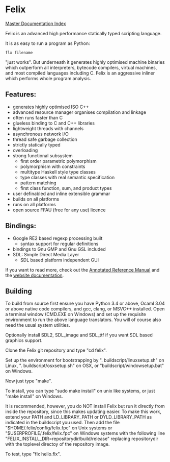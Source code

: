 
Felix
========

[Master Documentation Index](http://felix-documentation-master.readthedocs.io/en/latest)

Felix is an advanced high performance statically typed scripting language.

It is as easy to run a program as Python:

```
flx filename
```

"just works". But underneath it generates highly optimised machine
binaries which outperform all interpreters, bytecode compilers,
virtual machines, and most compiled languages including C.
Felix is an aggressive inliner which performs whole program
analysis.

Features:
----------

- generates highly optimised ISO C++
- advanced resource manager organises compilation and linkage
- often runs faster than C
- glueless binding to C and C++ libraries
- lightweight threads with channels
- asynchronous network I/O
- thread safe garbage collection
- strictly statically typed
- overloading
- strong functional subsystem
  * first order parametric polymorphism
  * polymorphism with constraints
  * multitype Haskell style type classes
  * type classes with real semantic specification
  * pattern matching
  * first class function, sum, and product types
- user definabled and inline extensible grammar
- builds on all platforms
- runs on all platforms
- open source FFAU (free for any use) licence

Bindings:
-----------

- Google RE2 based regexp processing built
  * syntax support for regular definitions
- bindings to Gnu GMP and Gnu GSL included
- SDL: Simple Direct Media Layer
  * SDL based platform independent GUI 


If you want to read more, check out the [Annotated Reference Manual](https://github.com/felix-lang/felix/raw/master/docs/felix-ref.pdf) 
and the [website documentation](http://felix-lang.org/share/src/web/documentation.fdoc).

Building
--------

To build from source first ensure you have Python 3.4 or above, Ocaml 3.04 or above native code compilers, and gcc, clang, or MSVC++ installed.  Open a terminal window (CMD.EXE on Windows) and set up the requisite environment to run the above language translators. You will of course also need the usual system utilities.

Optionally install SDL2, SDL_image and SDL_ttf if you want SDL based graphics support.

Clone the Felix git repository and type "cd felix".

Set up the environment for bootstrapping by ". buildscript/linuxsetup.sh" on Linux, ". buildscript/osxsetup.sh" on OSX, or "buildscript/windowsetup.bat" on Windows.

Now just type "make".

To install, you can type "sudo make install" on unix like systems, or just "make install" on Windows.

It is recommended, however, you do NOT install Felix but run it directly from inside the repository, since this makes updating easier. To make this work, extend your PATH and LD_LIBRARY_PATH or DYLD_LIBRARY_PATH as indicated in the buildscript you used. Then add the file "$HOME/.felix/config/felix.fpc" on Unix systems or "$USERPROFILE/.felix/felix.fpc" on Windows systems with the following line "FELIX_INSTALL_DIR=repositorydir/build/release" replacing repositorydir with the toplevel directoy of the repository image.

To test, type "flx hello.flx".

